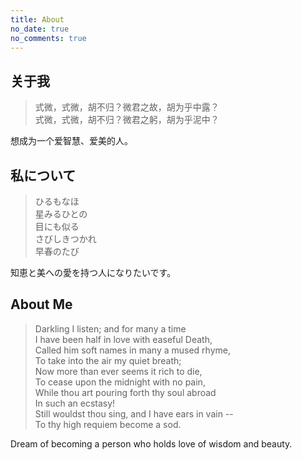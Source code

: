 ```yaml
---
title: About
no_date: true
no_comments: true
---
```


## 关于我

>式微，式微，胡不归？微君之故，胡为乎中露？\
>式微，式微，胡不归？微君之躬，胡为乎泥中？

想成为一个爱智慧、爱美的人。

## 私について

> ひるもなほ\
> 星みるひとの\
> 目にも似る\
> さびしきつかれ\
> 早春のたび

知恵と美への愛を持つ人になりたいです。

## About Me

>Darkling I listen; and for many a time\
>I have been half in love with easeful Death,\
>Called him soft names in many a mused rhyme,\
>To take into the air my quiet breath;\
>Now more than ever seems it rich to die,\
>To cease upon the midnight with no pain,\
>While thou art pouring forth thy soul abroad\
>In such an ecstasy!\
>Still wouldst thou sing, and I have ears in vain --\
>To thy high requiem become a sod.

Dream of becoming a person who holds love of wisdom and beauty.
